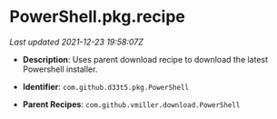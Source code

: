 # PowerShell.pkg.recipe

_Last updated 2021-12-23 19:58:07Z_

- **Description**: Uses parent download recipe to download the latest Powershell installer.

- **Identifier**: `com.github.d33t5.pkg.PowerShell`

- **Parent Recipes**: `com.github.vmiller.download.PowerShell`